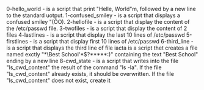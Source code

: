 0-hello_world - is a script that print "Helle, World"m, followed by a new line to the standard uotput.
1-confused_smiley - is a script that displays a confused smiley "(ÔO).
2-hellofile - is a script that display the content of the /etc/passwd file.
3-twofiles - is a script that display the content of 2 files
4-lastlines - is a script that display the last 10 lines of /etc/passwd
5-firstlines - is a script that display first 10 lines of /etc/passwd
6-third_line - is a script that displays the third line of file iacta
is a script thet creates a file named exctly "\*\\Best School'\*$?*\*\*\*\*:)" containing the text "Best School" ending by a new line
8-cwd_state - is a script that writes into the file "ls_cwd_content" the result of the command "ls -la". If the file "ls_cwd_content" already exists, it should be overwritten. If the file "ls_cwd_content" does not exist, create it
